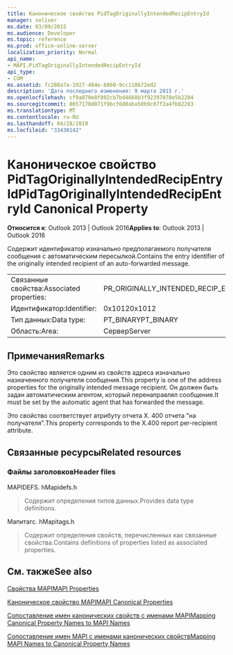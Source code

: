 ```yaml
---
title: Каноническое свойство PidTagOriginallyIntendedRecipEntryId
manager: soliver
ms.date: 03/09/2015
ms.audience: Developer
ms.topic: reference
ms.prod: office-online-server
localization_priority: Normal
api_name:
- MAPI.PidTagOriginallyIntendedRecipEntryId
api_type:
- COM
ms.assetid: fc288a7a-1927-484e-b860-9cc118672ed2
description: 'Дата последнего изменения: 9 марта 2015 г.'
ms.openlocfilehash: cf9a070e8f892cb7bd4668b3f92397070e5b2284
ms.sourcegitcommit: 8657170d071f9bcf680aba50b9c07f2a4fb82283
ms.translationtype: MT
ms.contentlocale: ru-RU
ms.lasthandoff: 04/28/2019
ms.locfileid: "33430142"
---
```

# <a name="pidtagoriginallyintendedrecipentryid-canonical-property"></a><span data-ttu-id="ec3ef-103">Каноническое свойство PidTagOriginallyIntendedRecipEntryId</span><span class="sxs-lookup"><span data-stu-id="ec3ef-103">PidTagOriginallyIntendedRecipEntryId Canonical Property</span></span>

  
  
<span data-ttu-id="ec3ef-104">**Относится к**: Outlook 2013 | Outlook 2016</span><span class="sxs-lookup"><span data-stu-id="ec3ef-104">**Applies to**: Outlook 2013 | Outlook 2016</span></span> 
  
<span data-ttu-id="ec3ef-105">Содержит идентификатор изначально предполагаемого получателя сообщения с автоматическим пересылкой.</span><span class="sxs-lookup"><span data-stu-id="ec3ef-105">Contains the entry identifier of the originally intended recipient of an auto-forwarded message.</span></span>
  
|||
|:-----|:-----|
|<span data-ttu-id="ec3ef-106">Связанные свойства:</span><span class="sxs-lookup"><span data-stu-id="ec3ef-106">Associated properties:</span></span>  <br/> |<span data-ttu-id="ec3ef-107">PR_ORIGINALLY_INTENDED_RECIP_ENTRYID</span><span class="sxs-lookup"><span data-stu-id="ec3ef-107">PR_ORIGINALLY_INTENDED_RECIP_ENTRYID</span></span>  <br/> |
|<span data-ttu-id="ec3ef-108">Идентификатор:</span><span class="sxs-lookup"><span data-stu-id="ec3ef-108">Identifier:</span></span>  <br/> |<span data-ttu-id="ec3ef-109">0x1012</span><span class="sxs-lookup"><span data-stu-id="ec3ef-109">0x1012</span></span>  <br/> |
|<span data-ttu-id="ec3ef-110">Тип данных:</span><span class="sxs-lookup"><span data-stu-id="ec3ef-110">Data type:</span></span>  <br/> |<span data-ttu-id="ec3ef-111">PT_BINARY</span><span class="sxs-lookup"><span data-stu-id="ec3ef-111">PT_BINARY</span></span>  <br/> |
|<span data-ttu-id="ec3ef-112">Область:</span><span class="sxs-lookup"><span data-stu-id="ec3ef-112">Area:</span></span>  <br/> |<span data-ttu-id="ec3ef-113">Сервер</span><span class="sxs-lookup"><span data-stu-id="ec3ef-113">Server</span></span>  <br/> |
   
## <a name="remarks"></a><span data-ttu-id="ec3ef-114">Примечания</span><span class="sxs-lookup"><span data-stu-id="ec3ef-114">Remarks</span></span>

<span data-ttu-id="ec3ef-115">Это свойство является одним из свойств адреса изначально назначенного получателя сообщения.</span><span class="sxs-lookup"><span data-stu-id="ec3ef-115">This property is one of the address properties for the originally intended message recipient.</span></span> <span data-ttu-id="ec3ef-116">Он должен быть задан автоматическим агентом, который перенаправлял сообщение.</span><span class="sxs-lookup"><span data-stu-id="ec3ef-116">It must be set by the automatic agent that has forwarded the message.</span></span>
  
<span data-ttu-id="ec3ef-117">Это свойство соответствует атрибуту отчета X. 400 отчета "на получателя".</span><span class="sxs-lookup"><span data-stu-id="ec3ef-117">This property corresponds to the X.400 report per-recipient attribute.</span></span>
  
## <a name="related-resources"></a><span data-ttu-id="ec3ef-118">Связанные ресурсы</span><span class="sxs-lookup"><span data-stu-id="ec3ef-118">Related resources</span></span>

### <a name="header-files"></a><span data-ttu-id="ec3ef-119">Файлы заголовков</span><span class="sxs-lookup"><span data-stu-id="ec3ef-119">Header files</span></span>

<span data-ttu-id="ec3ef-120">MAPIDEFS. h</span><span class="sxs-lookup"><span data-stu-id="ec3ef-120">Mapidefs.h</span></span>
  
> <span data-ttu-id="ec3ef-121">Содержит определения типов данных.</span><span class="sxs-lookup"><span data-stu-id="ec3ef-121">Provides data type definitions.</span></span>
    
<span data-ttu-id="ec3ef-122">Мапитагс. h</span><span class="sxs-lookup"><span data-stu-id="ec3ef-122">Mapitags.h</span></span>
  
> <span data-ttu-id="ec3ef-123">Содержит определения свойств, перечисленных как связанные свойства.</span><span class="sxs-lookup"><span data-stu-id="ec3ef-123">Contains definitions of properties listed as associated properties.</span></span>
    
## <a name="see-also"></a><span data-ttu-id="ec3ef-124">См. также</span><span class="sxs-lookup"><span data-stu-id="ec3ef-124">See also</span></span>



[<span data-ttu-id="ec3ef-125">Свойства MAPI</span><span class="sxs-lookup"><span data-stu-id="ec3ef-125">MAPI Properties</span></span>](mapi-properties.md)
  
[<span data-ttu-id="ec3ef-126">Каноническое свойство MAPI</span><span class="sxs-lookup"><span data-stu-id="ec3ef-126">MAPI Canonical Properties</span></span>](mapi-canonical-properties.md)
  
[<span data-ttu-id="ec3ef-127">Сопоставление имен канонических свойств с именами MAPI</span><span class="sxs-lookup"><span data-stu-id="ec3ef-127">Mapping Canonical Property Names to MAPI Names</span></span>](mapping-canonical-property-names-to-mapi-names.md)
  
[<span data-ttu-id="ec3ef-128">Сопоставление имен MAPI с именами канонических свойств</span><span class="sxs-lookup"><span data-stu-id="ec3ef-128">Mapping MAPI Names to Canonical Property Names</span></span>](mapping-mapi-names-to-canonical-property-names.md)

